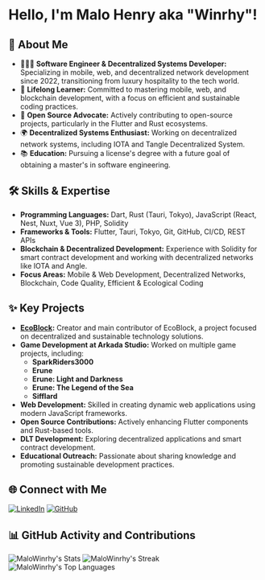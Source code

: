 # Hello, I'm Malo Henry aka "Winrhy"!

## 📃 About Me
- 👨🏻‍💻 **Software Engineer & Decentralized Systems Developer:** Specializing in mobile, web, and decentralized network development since 2022, transitioning from luxury hospitality to the tech world.
- 🌱 **Lifelong Learner:** Committed to mastering mobile, web, and blockchain development, with a focus on efficient and sustainable coding practices.
- 🤝 **Open Source Advocate:** Actively contributing to open-source projects, particularly in the Flutter and Rust ecosystems.
- 🌍 **Decentralized Systems Enthusiast:** Working on decentralized network systems, including IOTA and Tangle Decentralized System.
- 📚 **Education:** Pursuing a license's degree with a future goal of obtaining a master's in software engineering.

## 🛠️ Skills & Expertise
- **Programming Languages:** Dart, Rust (Tauri, Tokyo), JavaScript (React, Nest, Nuxt, Vue 3), PHP, Solidity
- **Frameworks & Tools:** Flutter, Tauri, Tokyo, Git, GitHub, CI/CD, REST APIs
- **Blockchain & Decentralized Development:** Experience with Solidity for smart contract development and working with decentralized networks like IOTA and Angle.
- **Focus Areas:** Mobile & Web Development, Decentralized Networks, Blockchain, Code Quality, Efficient & Ecological Coding

## ✨ Key Projects
- **[EcoBlock](https://github.com/EcoBlock-Network):** Creator and main contributor of EcoBlock, a project focused on decentralized and sustainable technology solutions.
- **Game Development at Arkada Studio:** Worked on multiple game projects, including:
  - **SparkRiders3000**
  - **Erune**
  - **Erune: Light and Darkness**
  - **Erune: The Legend of the Sea**
  - **Sifflard**
- **Web Development:** Skilled in creating dynamic web applications using modern JavaScript frameworks.
- **Open Source Contributions:** Actively enhancing Flutter components and Rust-based tools.
- **DLT Development:** Exploring decentralized applications and smart contract development.
- **Educational Outreach:** Passionate about sharing knowledge and promoting sustainable development practices.

## 🌐 Connect with Me
[![LinkedIn](https://img.shields.io/badge/LinkedIn-0077B5?style=for-the-badge&logo=linkedin&logoColor=white)](https://www.linkedin.com/in/malo-winrhy-henry) [![GitHub](https://img.shields.io/badge/GitHub-100000?style=for-the-badge&logo=github&logoColor=white)](https://github.com/MaloWinrhy)

## 📊 GitHub Activity and Contributions
![MaloWinrhy's Stats](https://github-readme-stats.vercel.app/api?username=MaloWinrhy&theme=highcontrast&show_icons=true&hide_border=true&count_private=true)
![MaloWinrhy's Streak](https://github-readme-streak-stats.herokuapp.com/?user=MaloWinrhy&theme=highcontrast&hide_border=true)
![MaloWinrhy's Top Languages](https://github-readme-stats.vercel.app/api/top-langs/?username=MaloWinrhy&theme=highcontrast&show_icons=true&hide_border=true&layout=compact)
